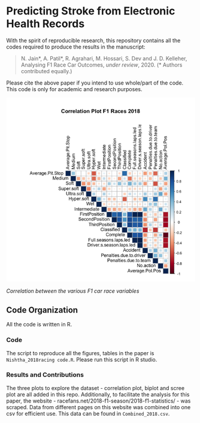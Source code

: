 # Predicting Stroke from Electronic Health Records

With the spirit of reproducible research, this repository contains all the codes required to produce the results in the manuscript: 

> N. Jain\*, A. Patil\*, R. Agrahari, M. Hossari, S. Dev and J. D. Kelleher, Analysing F1 Race Car Outcomes, *under review*, 2020. (\* Authors contributed equally.)

Please cite the above paper if you intend to use whole/part of the code. This code is only for academic and research purposes.

![biplot representation](Rplot_correlation_f1_2018.png)

*Correlation between the various F1 car race variables*

## Code Organization
All the code is written in R. 

### Code 
The script to reproduce all the figures, tables in the paper is `Nishtha_2018racing code.R`. Please run this script in R studio.

### Results and Contributions 
The three plots to explore the dataset - correlation plot, biplot and scree plot are all added in this repo. Additionally, to facilitate the analysis for this paper, the website - racefans.net/2018-f1-season/2018-f1-statistics/ - was scraped. Data from different pages on this website was combined into one csv for efficient use. This data can be found in `Combined_2018.csv`.
